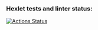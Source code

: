 ### Hexlet tests and linter status:
[![Actions Status](https://github.com/Masterofowls/layout-designer-project-58/actions/workflows/hexlet-check.yml/badge.svg)](https://github.com/Masterofowls/layout-designer-project-58/actions)